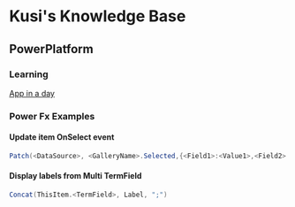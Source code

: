 # Kusi's Knowledge Base

## PowerPlatform

### Learning

[App in a day](https://aka.ms/appinaday)

### Power Fx Examples

#### Update item OnSelect event

```cs
Patch(<DataSource>, <GalleryName>.Selected,{<Field1>:<Value1>,<Field2>:<Value2>});Refresh(<DataSource>)
```

#### Display labels from Multi TermField

```cs
Concat(ThisItem.<TermField>, Label, ";")
```
